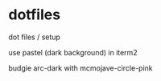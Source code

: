 # dotfiles
dot files / setup 

use pastel (dark background) in iterm2

budgie arc-dark with mcmojave-circle-pink
